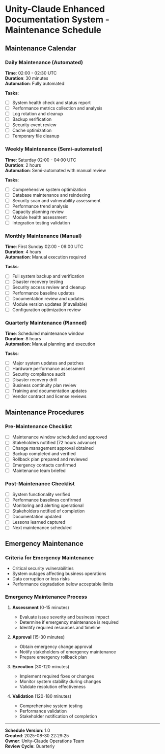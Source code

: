 # Unity-Claude Enhanced Documentation System - Maintenance Schedule

## Maintenance Calendar

### Daily Maintenance (Automated)
**Time**: 02:00 - 02:30 UTC  
**Duration**: 30 minutes  
**Automation**: Fully automated

**Tasks**:
- [ ] System health check and status report
- [ ] Performance metrics collection and analysis
- [ ] Log rotation and cleanup
- [ ] Backup verification
- [ ] Security event review
- [ ] Cache optimization
- [ ] Temporary file cleanup

### Weekly Maintenance (Semi-automated)
**Time**: Saturday 02:00 - 04:00 UTC  
**Duration**: 2 hours  
**Automation**: Semi-automated with manual review

**Tasks**:
- [ ] Comprehensive system optimization
- [ ] Database maintenance and reindexing
- [ ] Security scan and vulnerability assessment
- [ ] Performance trend analysis
- [ ] Capacity planning review
- [ ] Module health assessment
- [ ] Integration testing validation

### Monthly Maintenance (Manual)
**Time**: First Sunday 02:00 - 06:00 UTC  
**Duration**: 4 hours  
**Automation**: Manual execution required

**Tasks**:
- [ ] Full system backup and verification
- [ ] Disaster recovery testing
- [ ] Security access review and cleanup
- [ ] Performance baseline updates
- [ ] Documentation review and updates
- [ ] Module version updates (if available)
- [ ] Configuration optimization review

### Quarterly Maintenance (Planned)
**Time**: Scheduled maintenance window  
**Duration**: 8 hours  
**Automation**: Manual planning and execution

**Tasks**:
- [ ] Major system updates and patches
- [ ] Hardware performance assessment
- [ ] Security compliance audit
- [ ] Disaster recovery drill
- [ ] Business continuity plan review
- [ ] Training and documentation updates
- [ ] Vendor contract and license reviews

## Maintenance Procedures

### Pre-Maintenance Checklist
- [ ] Maintenance window scheduled and approved
- [ ] Stakeholders notified (72 hours advance)
- [ ] Change management approval obtained
- [ ] Backup completed and verified
- [ ] Rollback plan prepared and reviewed
- [ ] Emergency contacts confirmed
- [ ] Maintenance team briefed

### Post-Maintenance Checklist
- [ ] System functionality verified
- [ ] Performance baselines confirmed
- [ ] Monitoring and alerting operational
- [ ] Stakeholders notified of completion
- [ ] Documentation updated
- [ ] Lessons learned captured
- [ ] Next maintenance scheduled

## Emergency Maintenance

### Criteria for Emergency Maintenance
- Critical security vulnerabilities
- System outages affecting business operations
- Data corruption or loss risks
- Performance degradation below acceptable limits

### Emergency Maintenance Process
1. **Assessment** (0-15 minutes)
   - Evaluate issue severity and business impact
   - Determine if emergency maintenance is required
   - Identify required resources and timeline

2. **Approval** (15-30 minutes)
   - Obtain emergency change approval
   - Notify stakeholders of emergency maintenance
   - Prepare emergency rollback plan

3. **Execution** (30-120 minutes)
   - Implement required fixes or changes
   - Monitor system stability during changes
   - Validate resolution effectiveness

4. **Validation** (120-180 minutes)
   - Comprehensive system testing
   - Performance validation
   - Stakeholder notification of completion

---

**Schedule Version**: 1.0  
**Created**: 2025-08-30 22:29:25  
**Owner**: Unity-Claude Operations Team  
**Review Cycle**: Quarterly
